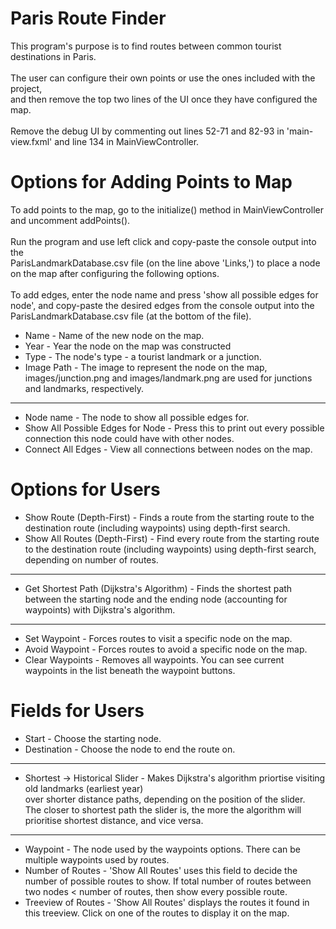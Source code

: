 # Paris Route Finder
This program's purpose is to find routes between common tourist destinations in Paris. <br> <br> 
The user can configure their own points or use the ones included with the project, <br> 
and then remove the top two lines of the UI once they have configured the map. <br> <br> 
Remove the debug UI by commenting out lines 52-71 and 82-93 in 'main-view.fxml' and line 134 in MainViewController.

# Options for Adding Points to Map
To add points to the map, go to the initialize() method in MainViewController and uncomment addPoints(). <br> <br> 
Run the program and use left click and copy-paste the console output into the <br> ParisLandmarkDatabase.csv file (on the line above 'Links,') to place a node on the map after configuring the following options. <br> <br> 
To add edges, enter the node name and press 'show all possible edges for node', and copy-paste the desired edges from the console output into the ParisLandmarkDatabase.csv file (at the bottom of the file).

- Name - Name of the new node on the map. <br>
- Year - Year the node on the map was constructed <br>
- Type - The node's type - a tourist landmark or a junction. <br> 
- Image Path - The image to represent the node on the map, images/junction.png and images/landmark.png are used for junctions and landmarks, respectively. <br>
---------------------------------------------------------------------------------------------------------------------------------------------------------------
- Node name - The node to show all possible edges for. <br> 
- Show All Possible Edges for Node - Press this to print out every possible connection this node could have with other nodes. <br> 
- Connect All Edges - View all connections between nodes on the map. <br> 

# Options for Users
- Show Route (Depth-First) - Finds a route from the starting route to the destination route (including waypoints) using depth-first search. <br>
- Show All Routes (Depth-First) - Find every route from the starting route to the destination route (including waypoints) using depth-first search, depending on number of routes. <br>
---------------------------------------------------------------------------------------------------------------------------------------------------------------
- Get Shortest Path (Dijkstra's Algorithm) - Finds the shortest path between the starting node and the ending node (accounting for waypoints) with Dijkstra's algorithm. <br>
----------------------------------------------------------------------------------------------------------------------------------------------------------------
- Set Waypoint - Forces routes to visit a specific node on the map. <br>
- Avoid Waypoint - Forces routes to avoid a specific node on the map. <br>
- Clear Waypoints - Removes all waypoints. You can see current waypoints in the list beneath the waypoint buttons. <br>

# Fields for Users
- Start - Choose the starting node. <br>
- Destination - Choose the node to end the route on. <br>
----------------------------------------------------------------------------------------------------------------------------------------------------------------
- Shortest -> Historical Slider - Makes Dijkstra's algorithm priortise visiting old landmarks (earliest year) <br> over shorter distance paths, depending on the position of the slider. <br> The closer to shortest path the slider is, the more the algorithm will prioritise shortest distance, and vice versa.
----------------------------------------------------------------------------------------------------------------------------------------------------------------
- Waypoint - The node used by the waypoints options. There can be multiple waypoints used by routes. <br>
- Number of Routes - 'Show All Routes' uses this field to decide the number of possible routes to show. If total number of routes between two nodes < number of routes, then show every possible route. <br>
- Treeview of Routes - 'Show All Routes' displays the routes it found in this treeview. Click on one of the routes to display it on the map.
